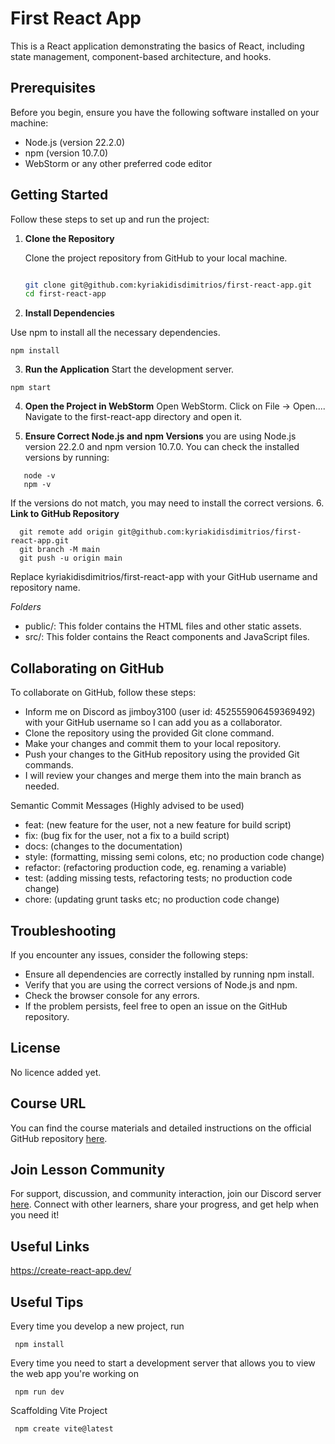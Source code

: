 # First React App

This is a React application demonstrating the basics of React, including state management, component-based architecture, and hooks.

## Prerequisites

Before you begin, ensure you have the following software installed on your machine:

- Node.js (version 22.2.0)
- npm (version 10.7.0)
- WebStorm or any other preferred code editor

## Getting Started

Follow these steps to set up and run the project:



1. **Clone the Repository**

   Clone the project repository from GitHub to your local machine.

   ```sh
   
   git clone git@github.com:kyriakidisdimitrios/first-react-app.git
   cd first-react-app

2. **Install Dependencies**

Use npm to install all the necessary dependencies.

```ssh 
npm install
```

3. **Run the Application**
Start the development server.
```ssh 
npm start
```

4. **Open the Project in WebStorm**
Open WebStorm.
Click on File -> Open....
Navigate to the first-react-app directory and open it.

5. **Ensure Correct Node.js and npm Versions**
 you are using Node.js version 22.2.0 and npm version 10.7.0. You can check the installed versions by running:
```ssh 
   node -v
   npm -v
```
If the versions do not match, you may need to install the correct versions.
6. **Link to GitHub Repository**
 ```ssh 
   git remote add origin git@github.com:kyriakidisdimitrios/first-react-app.git
   git branch -M main
   git push -u origin main
```
Replace kyriakidisdimitrios/first-react-app with your GitHub username and repository name.

*Folders*
- public/: This folder contains the HTML files and other static assets.
- src/: This folder contains the React components and JavaScript files.


## Collaborating on GitHub

To collaborate on GitHub, follow these steps:

- Inform me on Discord as jimboy3100 (user id: 452555906459369492) with your GitHub username so I can add you as a collaborator.
- Clone the repository using the provided Git clone command.
- Make your changes and commit them to your local repository.
- Push your changes to the GitHub repository using the provided Git commands.
- I will review your changes and merge them into the main branch as needed.

Semantic Commit Messages (Highly advised to be used)
- feat: (new feature for the user, not a new feature for build script)
- fix: (bug fix for the user, not a fix to a build script)
- docs: (changes to the documentation)
- style: (formatting, missing semi colons, etc; no production code change)
- refactor: (refactoring production code, eg. renaming a variable)
- test: (adding missing tests, refactoring tests; no production code change)
- chore: (updating grunt tasks etc; no production code change)

## Troubleshooting
If you encounter any issues, consider the following steps:
- Ensure all dependencies are correctly installed by running npm install.
- Verify that you are using the correct versions of Node.js and npm.
- Check the browser console for any errors.
- If the problem persists, feel free to open an issue on the GitHub repository.

## License
No licence added yet.

## Course URL

You can find the course materials and detailed instructions on the official GitHub repository [here](https://github.com/academind/react-complete-guide-course-resources).

## Join Lesson Community

For support, discussion, and community interaction, join our Discord server [here](https://discord.com/invite/gxvEWGU). Connect with other learners, share your progress, and get help when you need it!

## Useful Links

https://create-react-app.dev/

## Useful Tips

Every time you develop a new project, run 
```ssh
 npm install
```
Every time you need to start a development server that allows you to view the web app you're working on 
```ssh
 npm run dev
```
Scaffolding Vite Project
```ssh
 npm create vite@latest
```